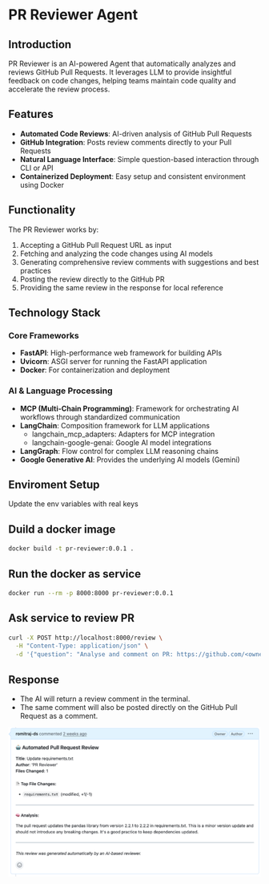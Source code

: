 # PR Reviewer Agent

## Introduction
PR Reviewer is an AI-powered Agent that automatically analyzes and reviews GitHub Pull Requests. 
It leverages LLM to provide insightful feedback on code changes, helping teams 
maintain code quality and accelerate the review process.

## Features
- **Automated Code Reviews**: AI-driven analysis of GitHub Pull Requests
- **GitHub Integration**: Posts review comments directly to your Pull Requests
- **Natural Language Interface**: Simple question-based interaction through CLI or API
- **Containerized Deployment**: Easy setup and consistent environment using Docker


## Functionality
The PR Reviewer works by:
1. Accepting a GitHub Pull Request URL as input
2. Fetching and analyzing the code changes using AI models
3. Generating comprehensive review comments with suggestions and best practices
4. Posting the review directly to the GitHub PR
5. Providing the same review in the response for local reference

## Technology Stack

### Core Frameworks
- **FastAPI**: High-performance web framework for building APIs
- **Uvicorn**: ASGI server for running the FastAPI application
- **Docker**: For containerization and deployment

### AI & Language Processing
- **MCP (Multi-Chain Programming)**: Framework for orchestrating AI workflows through standardized communication
- **LangChain**: Composition framework for LLM applications
  - langchain_mcp_adapters: Adapters for MCP integration
  - langchain-google-genai: Google AI model integrations
- **LangGraph**: Flow control for complex LLM reasoning chains
- **Google Generative AI**: Provides the underlying AI models (Gemini)


## Enviroment Setup
Update the env variables with real keys

## Duild a docker image
```bash
docker build -t pr-reviewer:0.0.1 .
```

## Run the docker as service
```bash
docker run --rm -p 8000:8000 pr-reviewer:0.0.1
```

## Ask service to review PR
```bash
curl -X POST http://localhost:8000/review \
  -H "Content-Type: application/json" \
  -d '{"question": "Analyse and comment on PR: https://github.com/<owner>/<repo>/pull/<number>"}'
```

## Response
- The AI will return a review comment in the terminal.
- The same comment will also be posted directly on the GitHub Pull Request as a comment.

![Review Example](assets/review_example.png)
